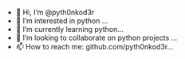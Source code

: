 - 👋 Hi, I’m @pyth0nkod3r
- 👀 I’m interested in python ...
- 🌱 I’m currently learning python...
- 💞️ I’m looking to collaborate on python projects ...
- 📫 How to reach me: github.com/pyth0nkod3r...

<!---
pyth0nkod3r/pyth0nkod3r is a ✨ special ✨ repository because its `README.md` (this file) appears on your GitHub profile.
You can click the Preview link to take a look at your changes.
--->
